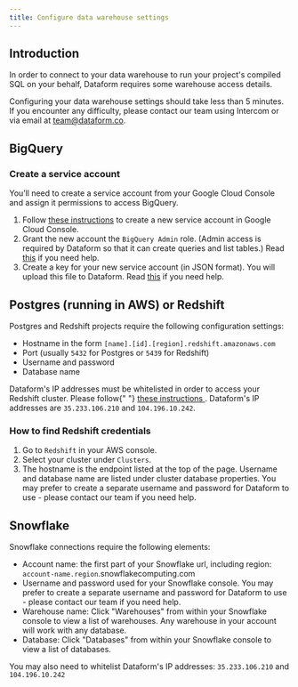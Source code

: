 ```yaml
---
title: Configure data warehouse settings
---
```


## Introduction

In order to connect to your data warehouse to run your project's compiled SQL on your behalf, Dataform requires some warehouse access details.

Configuring your data warehouse settings should take less than 5 minutes. If you encounter any difficulty, please contact our team using Intercom or via email at [team@dataform.co](mailto:team@dataform.co).

## BigQuery

### Create a service account

You’ll need to create a service account from your Google Cloud Console and assign it permissions to access BigQuery.

1. Follow <a target="_blank" rel="noopener" href="https://cloud.google.com/iam/docs/creating-managing-service-accounts#creating_a_service_account">these instructions</a> to create a new service account in Google Cloud Console.
2. Grant the new account the `BigQuery Admin` role. (Admin access is required by Dataform so that it can create queries and list tables.) Read
   <a target="_blank" rel="noopener" href="https://cloud.google.com/iam/docs/granting-roles-to-service-accounts#granting_access_to_a_service_account_for_a_resource">this</a> if you need help.
3. Create a key for your new service account (in JSON format). You will upload this file to Dataform. Read
   <a target="_blank" rel="noopener" href="https://cloud.google.com/iam/docs/creating-managing-service-account-keys#creating_service_account_keys">this</a> if you need help.

## Postgres (running in AWS) or Redshift

Postgres and Redshift projects require the following configuration settings:

- Hostname in the form `[name].[id].[region].redshift.amazonaws.com`
- Port (usually `5432` for Postgres or `5439` for Redshift)
- Username and password
- Database name

<div className="bp3-callout bp3-icon-info-sign bp3-intent-warning" markdown="1">
  Dataform's IP addresses must be whitelisted in order to access your Redshift cluster. Please
  follow{" "}
  <a
    target="_blank"
    rel="noopener"
    href="https://docs.aws.amazon.com/redshift/latest/gsg/rs-gsg-authorize-cluster-access.html"
  >
    these instructions
  </a>
  . Dataform's IP addresses are <code>35.233.106.210</code> and <code>104.196.10.242</code>.
</div>

### How to find Redshift credentials

1. Go to `Redshift` in your AWS console.
2. Select your cluster under `Clusters`.
3. The hostname is the endpoint listed at the top of the page. Username and database name are listed under cluster database properties.
   You may prefer to create a separate username and password for Dataform to use - please contact our team if you need help.

## Snowflake

Snowflake connections require the following elements:

- Account name: the first part of your Snowflake url, including region: `account-name.region`.snowflakecomputing.com
- Username and password used for your Snowflake console. You may prefer to create a separate username and password for Dataform to use - please contact our team if you need help.
- Warehouse name: Click "Warehouses" from within your Snowflake console to view a list of warehouses. Any warehouse in your account will work with any database.
- Database: Click "Databases" from within your Snowflake console to view a list of databases.

You may also need to whitelist Dataform's IP addresses: `35.233.106.210` and `104.196.10.242`
